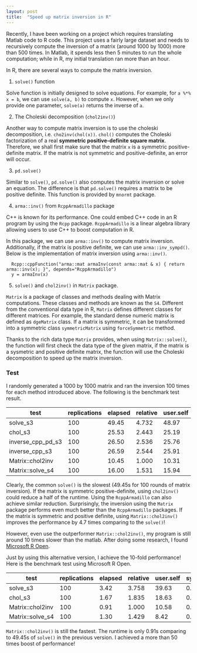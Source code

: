 ```yaml
---
layout: post
title:  "Speed up matrix inversion in R"
---
```



Recently, I have been working on a project which requires translating Matlab code to R code. This project uses a fairly large dataset and needs to recursively compute the inversion of a matrix (around 1000 by 1000) more than 500 times. In Matlab, it spends less then 5 minutes to run the whole computation; while in R, my initial translation ran more than an hour.

In R, there are several ways to compute the matrix inversion.

1. `solve()` function

Solve function is initially designed to solve equations. For example, for `a %*% x = b`, we can use `solve(a, b)` to compute `x`. However, when we only provide one parameter, `solve(a)` returns the inverse of `a`.

2. The Choleski decomposition (`chol2inv()`)

Another way to compute matrix inversion is to use the choleski decomposition, i.e. `cho2inv(chol(x))`. `chol()` computes the Choleski factorization of a real **symmetric positive-definite square matrix**. Therefore, we shall first make sure that the matrix `x` is a symmetric positive-definite matrix. If the matrix is not symmetric and positive-definite, an error will occur. 

3. `pd.solve()`

Similar to `solve()`, `pd.solve()` also computes the matrix inversion or solve an equation. The difference is that `pd.solve()` requires a matrix to be positive definite. This function is provided by `mnormt` package.

4. `arma::inv()` from `RcppArmadillo` package

C++ is known for its performance. One could embed C++ code in an R program by using the `Rcpp` package. `RcppArmadillo` is a linear algebra library allowing users to use C++ to boost computation in R.

In this package, we can use `arma::inv()` to compute matrix inversion. Additionally, if the matrix is positive definite, we can use `arma::inv_sympd()`. Below is the implementation of matrix inversion using `arma::inv()`.

```
  Rcpp::cppFunction("arma::mat armaInv(const arma::mat & x) { return arma::inv(x); }", depends="RcppArmadillo")
  y = armaInv(x)
```

5. `solve()` and `chol2inv()` in `Matrix` package.

`Matrix` is a package of classes and methods dealing with Matrix computations. These classes and methods are known as the `S4`. Different from the conventional data type in R, `Matrix` defines different classes for different matrices. For example, the standard dense numeric matrix is defined as `dgeMatrix` class. If a matrix is symmetric, it can be transformed into a symmetric class `symmetricMatrix` using `forceSymmetric` method. 

Thanks to the rich data type `Matrix` provides, when using `Matrix::solve()`, the function will first check the data type of the given matrix, if the matrix is a sysmetric and positive definite matrix, the function will use the Choleski decomposition to speed up the matrix inversion.

### Test 
I randomly generated a 1000 by 1000 matrix and ran the inversion 100 times for each method introduced above. The following is the benchmark test result.

| test| replications| elapsed| relative| user.self| sys.self|
|----|----|----|----|----|----|
| solve_s3| 100| 49.45| 4.732| 48.97| 0.45|
| chol_s3| 100| 25.53| 2.443| 25.19| 0.34|
| inverse_cpp_pd_s3| 100| 26.50| 2.536| 25.76| 0.62|
| inverse_cpp_s3| 100| 26.59| 2.544| 25.91| 0.60|
| Matrix::chol2inv| 100| 10.45| 1.000| 10.31| 0.14|
| Matrix::solve_s4| 100| 16.00| 1.531| 15.94| 0.06|

Clearly, the common `solve()` is the slowest (49.45s for 100 rounds of matrix inversion). If the matrix is symmetric positive-definite, using `chol2inv()` could reduce a half of the runtime. Using the `RcppArmadillo` can also achieve similar reduction. Surprisingly, the inversion using the `Matrix` package performs even much better than the `RcppArmadillo` packages. If the matrix is symmetric and positive definite, using `Matrix::chol2inv()` improves the performance by 4.7 times comparing to the `solve()`! 

However, even use the outperformer `Matrix::chol2inv()`, my program is still around 10 times slower than the matlab. After doing some research, I found [Microsoft R Open](https://mran.microsoft.com/documents/rro/installation). 

Just by using this alternative version, I achieve the 10-fold performance! Here is the benchmark test using Microsoft R Open.

| test| replications| elapsed| relative| user.self| sys.self |
|------------------|-------------|--------|---------|----------|-----------|
| solve_s3 | 100| 3.42| 3.758| 39.63| 0.50 |
| chol_s3 | 100| 1.67| 1.835| 18.63| 0.42 |
| Matrix::chol2inv | 100| 0.91| 1.000| 10.58| 0.21 |
| Matrix::solve_s4 | 100| 1.30| 1.429| 8.42| 0.17 |

`Matrix::chol2inv()` is still the fastest. The runtime is only 0.91s comparing to 49.45s of `solve()` in the previous version. I achieved a more than 50 times boost of performance!